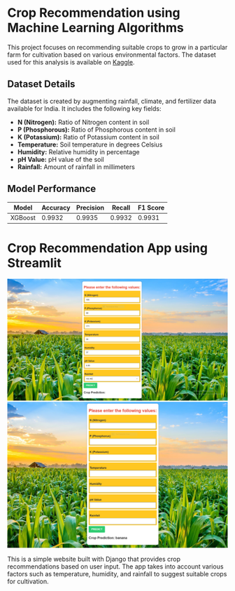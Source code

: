 # Crop Recommendation using Machine Learning Algorithms

This project focuses on recommending suitable crops to grow in a particular farm for cultivation based on various environmental factors. The dataset used for this analysis is available on [Kaggle](https://www.kaggle.com/datasets/atharvaingle/crop-recommendation-dataset).

## Dataset Details

The dataset is created by augmenting rainfall, climate, and fertilizer data available for India. It includes the following key fields:

- **N (Nitrogen):** Ratio of Nitrogen content in soil
- **P (Phosphorous):** Ratio of Phosphorous content in soil
- **K (Potassium):** Ratio of Potassium content in soil
- **Temperature:** Soil temperature in degrees Celsius
- **Humidity:** Relative humidity in percentage
- **pH Value:** pH value of the soil
- **Rainfall:** Amount of rainfall in millimeters
  
## Model Performance

| Model                               | Accuracy | Precision | Recall  | F1 Score |
| ----------------------------------- | -------- | --------- | ------- | -------- |
| XGBoost    | 0.9932   | 0.9935    | 0.9932  | 0.9931   |




# Crop Recommendation App using Streamlit

![Crop Recommendation App](Crop_Django_1.PNG) ![Crop Recommendation App](Crop_Django_2.PNG)

This is a simple website  built with Django that provides crop recommendations based on user input. The app takes into account various factors such as temperature, humidity, and rainfall to suggest suitable crops for cultivation.




